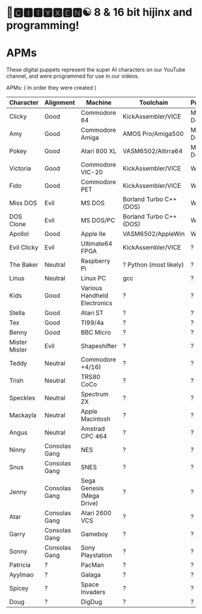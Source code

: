 # 🌆🅲🅸🆃🆈🆇🅴🅽☯️ 8 & 16 bit hijinx and programming!

# APMs
 
These digital puppets represent the super AI characters on our YouTube channel, and were programmed for use in our videos.

APMs: ( In order they were created )

| Character | Alignment | Machine | Toolchain |  Progress |
| --- | --- | --- | --- | --- |
| Clicky| Good | Commodore 64 | KickAssembler/VICE | Mostly Done |
| Amy  | Good | Commodore Amiga | AMOS Pro/Amiga500 | Mostly Done |
| Pokey | Good | Atari 800 XL | VASM6502/Altirra64 | Mostly Done |
| Victoria | Good | Commodore VIC-20 | KickAssembler/VICE | WIP |
| Fido  | Good | Commodore PET | KickAssembler/VICE |  WIP |
| Miss DOS | Evil | MS DOS  | Borland Turbo C++ (DOS) | WIP |
| DOS Clone | Evil | MS DOS/PC | Borland Turbo C++ (DOS) | WIP |
| Apollol | Good | Apple IIe   | VASM6502/AppleWin | WIP |
| Evil Clicky | Evil | Ultimate64 FPGA | KickAssembler/VICE | ? |
| The Baker | Neutral | Raspberry Pi | ? Python (most likely) | ? |
| Linus | Neutral | Linux PC | gcc | ? |
| Kids | Good | Various Handheld Electronics | ? | ? |
| Stella| Good | Atari ST | ? | ? |
| Tex    | Good | TI99/4a   | ? | ? |
| Benny | Good | BBC Micro | ? | ? |
| Mister Mister | Evil | Shapeshifter | ? | ? |
| Teddy | Neutral | Commodore +4/16) | ? | ? |
| Trish | Neutral | TRS80 CoCo | ? | ? |
| Speckles | Neutral | Spectrum ZX | ? | ? |
| Mackayla | Neutral | Apple Macintosh | ? | ? |
| Angus  | Neutral | Amstrad CPC 464 | ? | ? |
| Ninny | Consolas Gang | NES | ? | ? |
| Snus | Consolas Gang | SNES | ? | ? |
| Jenny | Consolas Gang | Sega Genesis (Mega Drive) | ? | ? |
| Atar | Consolas Gang | Atari 2600 VCS | ?| ? |
| Garry | Consolas Gang | Gameboy | ? | ? |
| Sonny | Consolas Gang | Sony Playstation | ? | ? |
| Patricia | ? | PacMan | ? | ? |
| Ayylmao | ? | Galaga | ? | ? |
| Spicey | ? | Space Invaders | ? | ? |
| Doug | ? | DigDug | ? | ? |